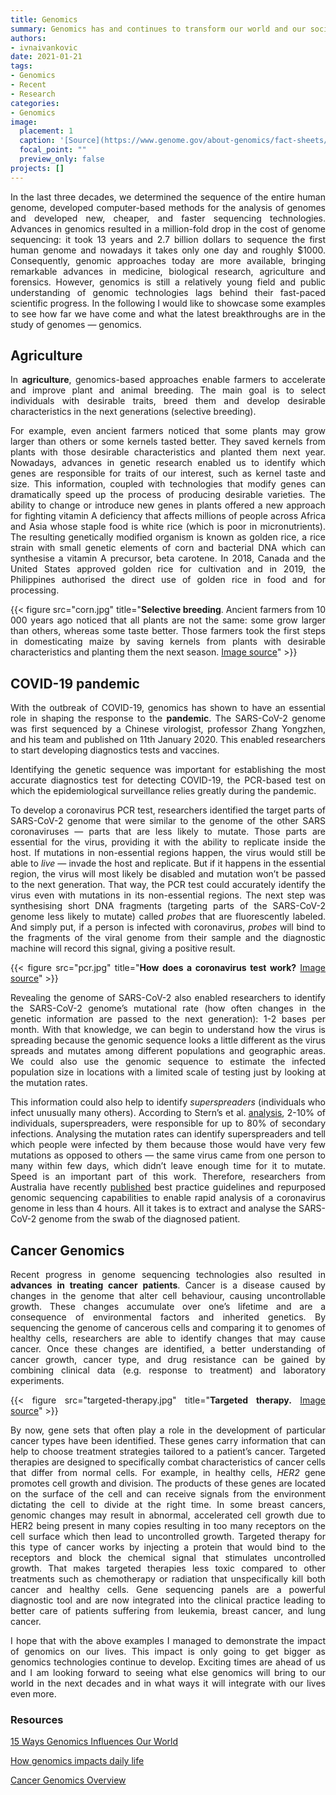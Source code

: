 ```yaml
---
title: Genomics
summary: Genomics has and continues to transform our world and our society.  
authors: 
- ivnaivankovic
date: 2021-01-21
tags: 
- Genomics
- Recent
- Research
categories:
- Genomics
image:
  placement: 1
  caption: '[Source](https://www.genome.gov/about-genomics/fact-sheets/A-Brief-Guide-to-Genomics)'
  focal_point: ""
  preview_only: false
projects: []
---
```

<div style="text-align: justify">

In the last three decades, we determined the sequence of the entire human genome, developed computer-based methods for the analysis of genomes and developed new, cheaper, and faster sequencing technologies. Advances in genomics resulted in a million-fold drop in the cost of genome sequencing: it took 13 years and 2.7 billion dollars to sequence the first human genome and nowadays it takes only one day and roughly $1000. Consequently, genomic approaches today are more available, bringing remarkable advances in medicine, biological research, agriculture and forensics. However, genomics is still a relatively young field and public understanding of genomic technologies lags behind their fast-paced scientific progress. In the following I would like to showcase some examples to see how far we have come and what the latest breakthroughs are in the study of genomes — genomics. 

## Agriculture

In **agriculture**, genomics-based approaches enable farmers to accelerate and improve plant and animal breeding. The main goal is to select individuals with desirable traits, breed them and develop desirable characteristics in the next generations (selective breeding).

For example, even ancient farmers noticed that some plants may grow larger than others or some kernels tasted better. They saved kernels from plants with those desirable characteristics and planted them next year. Nowadays, advances in genetic research enabled us to identify which genes are responsible for traits of our interest, such as kernel taste and size. This information, coupled with technologies that modify genes can dramatically speed up the process of producing desirable varieties. The ability to change or introduce new genes in plants offered a new approach for fighting vitamin A deficiency that affects millions of people across Africa and Asia whose staple food is white rice (which is poor in micronutrients). The resulting genetically modified organism is known as golden rice, a rice strain with small genetic elements of corn and bacterial DNA which can synthesise a vitamin A precursor, beta carotene. In 2018, Canada and the United States approved golden rice for cultivation and in 2019, the Philippines authorised the direct use of golden rice in food and for processing. 

{{< figure src="corn.jpg" title="**Selective breeding**. Ancient farmers from 10 000 years ago noticed that all plants are not the same: some grow larger than others, whereas some taste better. Those farmers took the first steps in domesticating maize by saving kernels from plants with desirable characteristics and planting them the next season. [Image source](https://twitter.com/croplifeintl/status/856843732003561473)" >}}

## COVID-19 pandemic

With the outbreak of COVID-19, genomics has shown to have an essential role in shaping the response to the **pandemic**. The SARS-CoV-2 genome was first sequenced by a Chinese virologist, professor Zhang Yongzhen, and his team and published on 11th January 2020. This enabled researchers to start developing diagnostics tests and vaccines.

Identifying the genetic sequence was important for establishing the most accurate diagnostics test for detecting COVID-19, the PCR-based test on which the epidemiological surveillance relies greatly during the pandemic.

To develop a coronavirus PCR test, researchers identified the target parts of SARS-CoV-2 genome that were similar to the genome of the other SARS coronaviruses — parts that are less likely to mutate. Those parts are essential for the virus, providing it with the ability to replicate inside the host. If mutations in non-essential regions happen, the virus would still be able to _live_ — invade the host and replicate. But if it happens in the essential region, the virus will most likely be disabled and mutation won’t be passed to the next generation. That way, the PCR test could accurately identify the virus even with mutations in its non-essential regions. The next step was synthesising short DNA fragments (targeting parts of the SARS-CoV-2 genome less likely to mutate) called _probes_ that are fluorescently labeled. And simply put, if a person is infected with coronavirus, _probes_ will bind to the fragments of the viral genome from their sample and the diagnostic machine will record this signal, giving a positive result. 

{{< figure src="pcr.jpg" title="**How does a coronavirus test work?** [Image source](https://edition.cnn.com/2020/03/24/asia/testing-coronavirus-science-intl-hnk/index.html)" >}}

Revealing the genome of SARS-CoV-2 also enabled researchers to identify the SARS-CoV-2 genome’s mutational rate (how often changes in the genetic information are passed to the next generation): 1-2 bases per month. With that knowledge, we can begin to understand how the virus is spreading because the genomic sequence looks a little different as the virus spreads and mutates among different populations and geographic areas. We could also use the genomic sequence to estimate the infected population size in locations with a limited scale of testing just by looking at the mutation rates.

This information could also help to identify _superspreaders_ (individuals who infect unusually many others). According to Stern’s et al. [analysis](https://www.nature.com/articles/s41467-020-19248-0), 2-10% of individuals, superspreaders, were responsible for up to 80% of secondary infections. Analysing the mutation rates can identify superspreaders and tell which people were infected by them because those would have very few mutations as opposed to others — the same virus came from one person to many within few days, which didn’t leave enough time for it to mutate. Speed is an important part of this work. Therefore, researchers from Australia have recently [published](https://www.nature.com/articles/s41467-020-20075-6) best practice guidelines and repurposed genomic sequencing capabilities to enable rapid analysis of a coronavirus genome in less than 4 hours. All it takes is to extract and analyse the SARS-CoV-2 genome from the swab of the diagnosed patient.

## Cancer Genomics

Recent progress in genome sequencing technologies also resulted in **advances in treating cancer patients**. Cancer is a disease caused by changes in the genome that alter cell behaviour, causing uncontrollable growth. These changes accumulate over one’s lifetime and are a consequence of environmental factors and inherited genetics. By sequencing the genome of cancerous cells and comparing it to genomes of healthy cells, researchers are able to identify changes that may cause cancer. Once these changes are identified, a better understanding of cancer growth, cancer type, and drug resistance can be gained by combining clinical data (e.g. response to treatment) and laboratory experiments.

{{< figure src="targeted-therapy.jpg" title="**Targeted therapy.** [Image source](http://www.novomics.com/eng/Research/precision.asp)" >}}

By now, gene sets that often play a role in the development of particular cancer types have been identified. These genes carry information that can help to choose treatment strategies tailored to a patient’s cancer. Targeted therapies are designed to specifically combat characteristics of cancer cells that differ from normal cells. For example, in healthy cells, _HER2_ gene promotes cell growth and division. The products of these genes are located on the surface of the cell and can receive signals from the environment dictating the cell to divide at the right time. In some breast cancers, genomic changes may result in abnormal, accelerated cell growth due to HER2 being present in many copies resulting in too many receptors on the cell surface which then lead to uncontrolled growth. Targeted therapy for this type of cancer works by injecting a protein that would bind to the receptors and block the chemical signal that stimulates uncontrolled growth. That makes targeted therapies less toxic compared to other treatments such as chemotherapy or radiation that unspecifically kill both cancer and healthy cells. Gene sequencing panels are a powerful diagnostic tool and are now integrated into the clinical practice leading to better care of patients suffering from leukemia, breast cancer, and lung cancer. 

I hope that with the above examples I managed to demonstrate the impact of genomics on our lives. This impact is only going to get bigger as genomics technologies continue to develop. Exciting times are ahead of us and I am looking forward to seeing what else genomics will bring to our world in the next decades and in what ways it will integrate with our lives even more.

### Resources
[15 Ways Genomics Influences Our World](https://www.genome.gov/dna-day/15-ways)

[How genomics impacts daily life](https://www.earlham.ac.uk/articles/how-genomics-impacts-daily-life)

[Cancer Genomics Overview](https://www.cancer.gov/about-nci/organization/ccg/cancer-genomics-overview)

</div>
